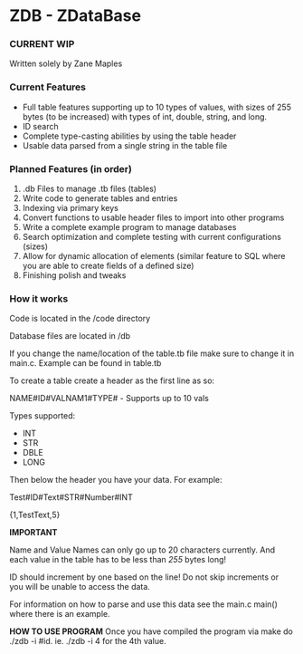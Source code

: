 # ZDB - ZDataBase
### **CURRENT WIP**
Written solely by Zane Maples

### Current Features
- Full table features supporting up to 10 types of values, with sizes of 255 bytes (to be increased) with types of int, double, string, and long.
- ID search
- Complete type-casting abilities by using the table header
- Usable data parsed from a single string in the table file

### Planned Features (in order)
1. .db Files to manage .tb files (tables)
2. Write code to generate tables and entries
3. Indexing via primary keys
4. Convert functions to usable header files to import into other programs
5. Write a complete example program to manage databases
6. Search optimization and complete testing with current configurations (sizes)
7. Allow for dynamic allocation of elements (similar feature to SQL where you are able to create fields of a defined size)
8. Finishing polish and tweaks

### How it works
Code is located in the /code directory

Database files are located in /db

If you change the name/location of the table.tb file make sure to change it in main.c.
Example can be found in table.tb

To create a table create a header as the first line as so:

NAME#ID#VALNAM1#TYPE# - Supports up to 10 vals

Types supported:
- INT
- STR
- DBLE
- LONG

Then below the header you have your data. For example:

Test#ID#Text#STR#Number#INT

{1,TestText,5}

**IMPORTANT**

Name and Value Names can only go up to 20 characters currently. And each value in the table has to be less than *255* bytes long!

ID should increment by one based on the line! Do not skip increments or you will be unable to access the data.

For information on how to parse and use this data see the main.c main() where there is an example.

**HOW TO USE PROGRAM**
Once you have compiled the program via make do ./zdb -i #id. ie. ./zdb -i 4 for the 4th value.
